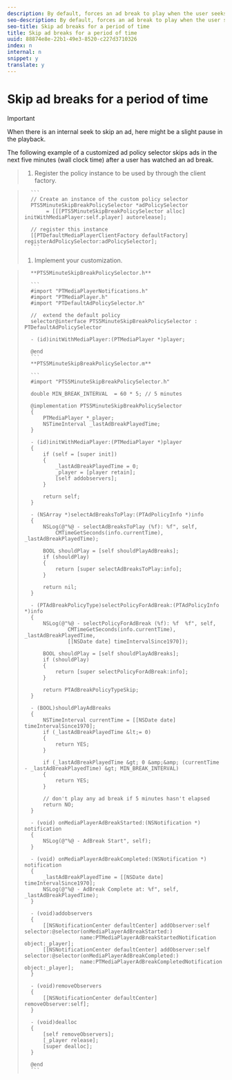 ```yaml
---
description: By default, forces an ad break to play when the user seeks over an ad break. You can customize the behavior to skip an ad break if the time elapsed from a previous break completion is within a certain number of minutes.
seo-description: By default, forces an ad break to play when the user seeks over an ad break. You can customize the behavior to skip an ad break if the time elapsed from a previous break completion is within a certain number of minutes.
seo-title: Skip ad breaks for a period of time
title: Skip ad breaks for a period of time
uuid: 88874e8e-22b1-49e3-8520-c227d3710326
index: n
internal: n
snippet: y
translate: y
---
```


# Skip ad breaks for a period of time


>[!IMPORTANT]
>
>When there is an internal seek to skip an ad, here might be a slight pause in the playback.

The following example of a customized ad policy selector skips ads in the next five minutes (wall clock time) after a user has watched an ad break.

>1. Register the policy instance to be used by  <!-- PH element: phrases/primetime-sdk-name --> through the client factory.

>    
>       ```
>       // Create an instance of the custom policy selector 
>       PTS5MinuteSkipBreakPolicySelector *adPolicySelector  
>            = [[[PTS5MinuteSkipBreakPolicySelector alloc] initWithMediaPlayer:self.player] autorelease]; 
>         
>       // register this instance 
>       [[PTDefaultMediaPlayerClientFactory defaultFactory] registerAdPolicySelector:adPolicySelector];
>       ```
>1. Implement your customization.

>       **PTS5MinuteSkipBreakPolicySelector.h** 
>    
>       ```
>       #import "PTMediaPlayerNotifications.h" 
>       #import "PTMediaPlayer.h" 
>       #import "PTDefaultAdPolicySelector.h" 
>        
>       //  extend the default policy  
>       selector@interface PTS5MinuteSkipBreakPolicySelector : PTDefaultAdPolicySelector 
>         
>       - (id)initWithMediaPlayer:(PTMediaPlayer *)player; 
>         
>       @end
>       ```
>       **PTS5MinuteSkipBreakPolicySelector.m** 
>    
>       ```
>       #import "PTS5MinuteSkipBreakPolicySelector.h" 
>         
>       double MIN_BREAK_INTERVAL  = 60 * 5; // 5 minutes 
>         
>       @implementation PTS5MinuteSkipBreakPolicySelector 
>       { 
>           PTMediaPlayer *_player; 
>           NSTimeInterval _lastAdBreakPlayedTime; 
>       } 
>         
>       - (id)initWithMediaPlayer:(PTMediaPlayer *)player 
>       { 
>           if (self = [super init]) 
>           { 
>               _lastAdBreakPlayedTime = 0; 
>               _player = [player retain]; 
>               [self addobservers]; 
>           } 
>           
>           return self; 
>       } 
>         
>       - (NSArray *)selectAdBreaksToPlay:(PTAdPolicyInfo *)info 
>       { 
>           NSLog(@"%@ - selectAdBreaksToPlay (%f): %f", self,  
>               CMTimeGetSeconds(info.currentTime), _lastAdBreakPlayedTime); 
>           
>           BOOL shouldPlay = [self shouldPlayAdBreaks]; 
>           if (shouldPlay) 
>           { 
>               return [super selectAdBreaksToPlay:info]; 
>           } 
>           
>           return nil; 
>       } 
>         
>       - (PTAdBreakPolicyType)selectPolicyForAdBreak:(PTAdPolicyInfo *)info 
>       { 
>           NSLog(@"%@ - selectPolicyForAdBreak (%f): %f  %f", self,  
>                   CMTimeGetSeconds(info.currentTime), _lastAdBreakPlayedTime,  
>                   [[NSDate date] timeIntervalSince1970]); 
>           
>           BOOL shouldPlay = [self shouldPlayAdBreaks]; 
>           if (shouldPlay) 
>           { 
>               return [super selectPolicyForAdBreak:info]; 
>           } 
>           
>           return PTAdBreakPolicyTypeSkip; 
>       } 
>         
>       - (BOOL)shouldPlayAdBreaks 
>       { 
>           NSTimeInterval currentTime = [[NSDate date] timeIntervalSince1970]; 
>           if (_lastAdBreakPlayedTime &lt;= 0) 
>           { 
>               return YES; 
>           } 
>           
>           if (_lastAdBreakPlayedTime &gt; 0 &amp;&amp; (currentTime - _lastAdBreakPlayedTime) &gt; MIN_BREAK_INTERVAL) 
>           { 
>               return YES; 
>           } 
>           
>           // don't play any ad break if 5 minutes hasn't elapsed 
>           return NO; 
>       } 
>         
>       - (void) onMediaPlayerAdBreakStarted:(NSNotification *) notification 
>       { 
>           NSLog(@"%@ - AdBreak Start", self); 
>       } 
>         
>       - (void) onMediaPlayerAdBreakCompleted:(NSNotification *) notification 
>       { 
>           _lastAdBreakPlayedTime = [[NSDate date] timeIntervalSince1970]; 
>           NSLog(@"%@ - AdBreak Complete at: %f", self, _lastAdBreakPlayedTime); 
>       } 
>         
>       - (void)addobservers 
>       { 
>           [[NSNotificationCenter defaultCenter] addObserver:self selector:@selector(onMediaPlayerAdBreakStarted:)  
>                       name:PTMediaPlayerAdBreakStartedNotification object:_player]; 
>           [[NSNotificationCenter defaultCenter] addObserver:self selector:@selector(onMediaPlayerAdBreakCompleted:)  
>                       name:PTMediaPlayerAdBreakCompletedNotification object:_player]; 
>       } 
>         
>       - (void)removeObservers 
>       { 
>           [[NSNotificationCenter defaultCenter] removeObserver:self]; 
>       } 
>         
>       - (void)dealloc 
>       { 
>           [self removeObservers]; 
>           [_player release]; 
>           [super dealloc]; 
>       } 
>         
>       @end
>       ```
